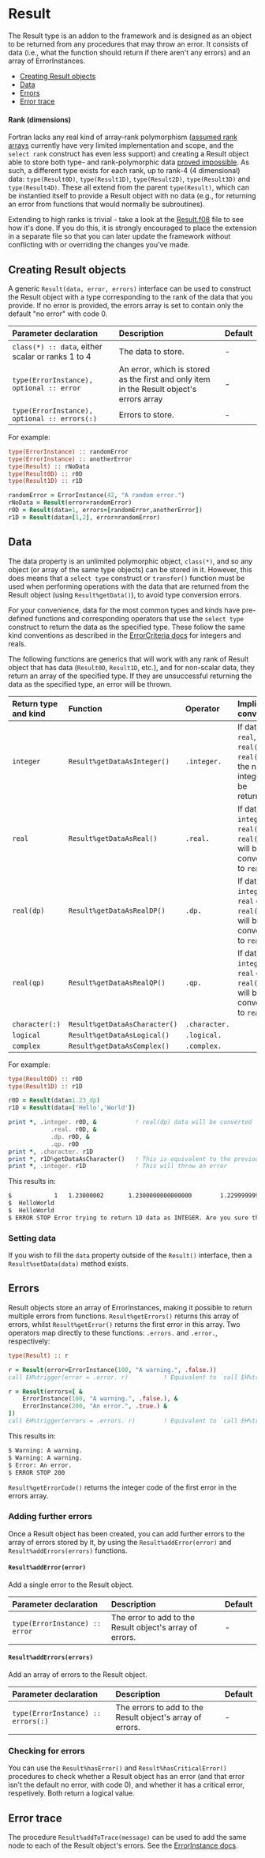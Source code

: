 # Result

The Result type is an addon to the framework and is designed as an object to be returned from any procedures that may throw an error. It consists of data (i.e., what the function should return if there aren't any errors) and an array of ErrorInstances.

- [Creating Result objects](#creating)
- [Data](#data)
- [Errors](#errors)
- [Error trace](#trace)

<a name="rank"></a>
#### Rank (dimensions)
Fortran lacks any real kind of array-rank polymorphism ([assumed rank arrays](https://software.intel.com/en-us/node/692101) currently have very limited implementation and scope, and the `select rank` construct has even less support) and creating a Result object able to store both type- and rank-polymorphic data [proved impossible](https://stackoverflow.com/questions/44564872/using-assumed-rank-fortran-array-as-derived-type-component). As such, a different type exists for each rank, up to rank-4 (4 dimensional) data: `type(Result0D)`, `type(Result1D)`, `type(Result2D)`, `type(Result3D)` and `type(Result4D)`. These all extend from the parent `type(Result)`, which can be instantied itself to provide a Result object with no data (e.g., for returning an error from functions that would normally be subroutines).

Extending to high ranks is trivial - take a look at the [Result.f08](../src/Result.f08) file to see how it's done. If you do this, it is strongly encouraged to place the extension in a separate file so that you can later update the framework without conflicting with or overriding the changes you've made.

<a name="creating"></a>
## Creating Result objects
A generic `Result(data, error, errors)` interface can be used to construct the Result object with a type corresponding to the rank of the data that you provide. If no error is provided, the errors array is set to contain only the default "no error" with code 0.

| Parameter declaration | Description | Default |
| :--- | :--- | :--- |
| `class(*) :: data`, either scalar or ranks 1 to 4 | The data to store. | - |
| `type(ErrorInstance), optional :: error` | An error, which is stored as the first and only item in the Result object's errors array | - |
| `type(ErrorInstance), optional :: errors(:)` | Errors to store. | - |

For example:

```fortran
type(ErrorInstance) :: randomError
type(ErrorInstance) :: anotherError
type(Result) :: rNoData
type(Result0D) :: r0D
type(Result1D) :: r1D

randomError = ErrorInstance(42, "A random error.")
rNoData = Result(error=randomError)
r0D = Result(data=1, errors=[randomError,anotherError])
r1D = Result(data=[1,2], error=randomError)
```

<a name="data"></a>
## Data
The data property is an unlimited polymorphic object, `class(*)`, and so any object (or array of the same type objects) can be stored in it. However, this does means that a `select type` construct or `transfer()` function must be used when performing operations with the data that are returned from the Result object (using `Result%getData()`), to avoid type conversion errors.

For your convenience, data for the most common types and kinds have pre-defined functions and corresponding operators that use the `select type` construct to return the data as the specified type. These follow the same kind conventions as described in the [ErrorCriteria docs](ErrorCriteria.md#type-kind) for integers and reals.

The following functions are generics that will work with any rank of Result object that has data (`Result0D`, `Result1D`, etc.), and for non-scalar data, they return an array of the specified type. If they are unsuccessful returning the data as the specified type, an error will be thrown.

| Return type and kind | Function | Operator | Implicit conversion |
| :--- | :--- | :--- | :--- |
| `integer` | `Result%getDataAsInteger()` | `.integer.` | If data is `real`, `real(dp)` or `real(qp)`, the nearest integer will be returned |
| `real` | `Result%getDataAsReal()` | `.real.` | If data is `integer`, `real(dp)` or `real(qp)`, it will be converted to `real` |
| `real(dp)` | `Result%getDataAsRealDP()` | `.dp.` | If data is `integer`, `real` or `real(qp)`, it will be converted to `real(dp)` |
| `real(qp)` | `Result%getDataAsRealQP()` | `.qp.` | If data is `integer`, `real` or `real(dp)`, it will be converted to `real(qp)` |
| `character(:)` | `Result%getDataAsCharacter()` | `.character.` |  |
| `logical` | `Result%getDataAsLogical()` | `.logical.` |  |
| `complex` | `Result%getDataAsComplex()` | `.complex.` |  |

For example:

```fortran
type(Result0D) :: r0D
type(Result1D) :: r1D

r0D = Result(data=1.23_dp)
r1D = Result(data=['Hello','World'])

print *, .integer. r0D, &           ! real(dp) data will be converted
            .real. r0D, &
            .dp. r0D, &
            .qp. r0D
print *, .character. r1D
print *, r1D%getDataAsCharacter()   ! This is equivalent to the previous line
print *, .integer. r1D              ! This will throw an error
```

This results in:

```bash
$            1   1.23000002       1.2300000000000000        1.22999999999999998223643160599749535
$  HelloWorld
$  HelloWorld
$ ERROR STOP Error trying to return 1D data as INTEGER. Are you sure the data is of type INTEGER?
```

### Setting data
If you wish to fill the `data` property outside of the `Result()` interface, then a `Result%setData(data)` method exists.

<a name="errors"></a>
## Errors

Result objects store an array of ErrorInstances, making it possible to return multiple errors from functions. `Result%getErrors()` returns this array of errors, whilst `Result%getError()` returns the first error in this array. Two operators map directly to these functions: `.errors.` and `.error.`, respectively:

```fortran
type(Result) :: r

r = Result(error=ErrorInstance(100, "A warning.", .false.))
call EH%trigger(error = .error. r)          ! Equivalent to `call EH%trigger(error=r%getError())`

r = Result(errors=[ &
    ErrorInstance(100, "A warning.", .false.), &
    ErrorInstance(200, "An error.", .true.) &
])
call EH%trigger(errors = .errors. r)        ! Equivalent to `call EH%trigger(errors=r%getErrors())`
```

This results in:

```bash
$ Warning: A warning.
$ Warning: A warning.
$ Error: An error.
$ ERROR STOP 200
```

`Result%getErrorCode()` returns the integer code of the first error in the errors array.

### Adding further errors
Once a Result object has been created, you can add further errors to the array of errors stored by it, by using the `Result%addError(error)` and `Result%addErrors(errors)` functions.

#### `Result%addError(error)`

Add a single error to the Result object.

| Parameter declaration | Description | Default |
| :--- | :--- | :--- |
| `type(ErrorInstance) :: error` | The error to add to the Result object's array of errors. | - |

#### `Result%addErrors(errors)`

Add an array of errors to the Result object.

| Parameter declaration | Description | Default |
| :--- | :--- | :--- |
| `type(ErrorInstance) :: errors(:)` | The errors to add to the Result object's array of errors. | - |

### Checking for errors
You can use the `Result%hasError()` and `Result%hasCriticalError()` procedures to check whether a Result object has an error (and that error isn't the default no error, with code 0), and whether it has a critical error, respetively. Both return a logical value.

<a name="trace"></a>
## Error trace

The procedure `Result%addToTrace(message)` can be used to add the same node to each of the Result object's errors. See the [ErrorInstance docs](ErrorInstance.md#traces).
